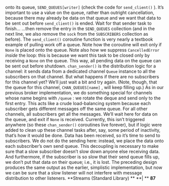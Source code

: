onto its queue,  `SEND_QUEUES[writer]`  (check the code for  `send_client()` ). It’s important to use a value on the queue, rather than outright cancellation, because there may already be data on that queue and we want that data to be sent out before  `send_client()`  is ended. Wait for that sender task to finish… …then remove the entry in the  `SEND_QUEUES`  collection (and in the next line, we also remove the  `sock`  from the  `SUBSCRIBERS`  collection as before). The  `send_client()`  coroutine function is very nearly a textbook example of pulling work off a queue. Note how the coroutine will exit only if  `None`  is placed onto the queue. Note also how we suppress  `CancelledError`   *inside*  the loop: this is because we want this task to be closed only by receiving a  `None`  on the queue. This way, all pending data on the queue can be sent out before shutdown. `chan_sender()`  is the distribution logic for a channel: it sends data from a dedicated channel  `Queue`  instance to all the subscribers on that channel. But what happens if there are no subscribers for this channel yet? We’ll just wait a bit and try again. (Note, though, that the queue for this channel,  `CHAN_QUEUES[name]` , will keep filling up.) As in our previous broker implementation, we do something special for channels whose name begins with  `/queue` : we rotate the deque and send only to the first entry. This acts like a crude load-balancing system because each subscriber gets different messages off the same queue. For all other channels, all subscribers get all the messages. We’ll wait here for data on the queue, and exit if  `None`  is received. Currently, this isn’t triggered anywhere (so these  `chan_sender()`  coroutines live forever), but if logic were added to clean up these channel tasks after, say, some period of inactivity, that’s how it would be done. Data has been received, so it’s time to send to subscribers. We do not do the sending here: instead, we place the data onto each subscriber’s own send queue. This decoupling is necessary to make sure that a slow subscriber doesn’t slow down anyone else receiving data. And furthermore, if the subscriber is so slow that their send queue fills up, we don’t put that data on their queue; i.e., it is lost. The preceding design produces the same output as the earlier, simplistic implementation, but now we can be sure that a slow listener will not interfere with message distribution to other listeners. **Streams (Standard Library) ** **| ** **87**